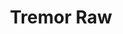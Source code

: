 ---
title: 'Tremor Raw'
description: 'Accessible and customizable React components to build modern web applications with a special focus on dashboards.'
link: 'https://raw.tremor.so/docs/inputs/calendar'
imageURL: 'https://res.cloudinary.com/dc6mrv5cb/image/upload/v1718804653/personal-resources/ui-stuff/raw.tremor.so_docs_inputs_calendar_tvyp5c.webp'
---